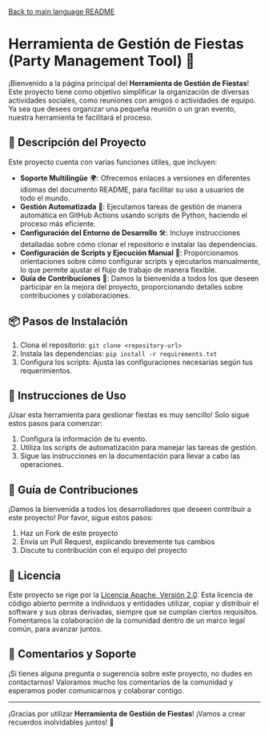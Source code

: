 [Back to main language README](README.md)

# Herramienta de Gestión de Fiestas (Party Management Tool) 🎉

¡Bienvenido a la página principal del **Herramienta de Gestión de Fiestas**! Este proyecto tiene como objetivo simplificar la organización de diversas actividades sociales, como reuniones con amigos o actividades de equipo. Ya sea que desees organizar una pequeña reunión o un gran evento, nuestra herramienta te facilitará el proceso.

## 📃 Descripción del Proyecto

Este proyecto cuenta con varias funciones útiles, que incluyen:

- **Soporte Multilingüe** 🌍: Ofrecemos enlaces a versiones en diferentes idiomas del documento README, para facilitar su uso a usuarios de todo el mundo.
- **Gestión Automatizada** 🤖: Ejecutamos tareas de gestión de manera automática en GitHub Actions usando scripts de Python, haciendo el proceso más eficiente.
- **Configuración del Entorno de Desarrollo** 🛠️: Incluye instrucciones detalladas sobre cómo clonar el repositorio e instalar las dependencias.
- **Configuración de Scripts y Ejecución Manual** 📝: Proporcionamos orientaciones sobre cómo configurar scripts y ejecutarlos manualmente, lo que permite ajustar el flujo de trabajo de manera flexible.
- **Guía de Contribuciones** 🤝: Damos la bienvenida a todos los que deseen participar en la mejora del proyecto, proporcionando detalles sobre contribuciones y colaboraciones.

## 📦 Pasos de Instalación

1. Clona el repositorio: `git clone <repository-url>`
2. Instala las dependencias: `pip install -r requirements.txt`
3. Configura los scripts: Ajusta las configuraciones necesarias según tus requerimientos.

## 🚀 Instrucciones de Uso

¡Usar esta herramienta para gestionar fiestas es muy sencillo! Solo sigue estos pasos para comenzar:

1. Configura la información de tu evento.
2. Utiliza los scripts de automatización para manejar las tareas de gestión.
3. Sigue las instrucciones en la documentación para llevar a cabo las operaciones.

## 🤝 Guía de Contribuciones

¡Damos la bienvenida a todos los desarrolladores que deseen contribuir a este proyecto! Por favor, sigue estos pasos:

1. Haz un Fork de este proyecto
2. Envía un Pull Request, explicando brevemente tus cambios
3. Discute tu contribución con el equipo del proyecto

## 📝 Licencia

Este proyecto se rige por la [Licencia Apache, Versión 2.0](LICENSE). Esta licencia de código abierto permite a individuos y entidades utilizar, copiar y distribuir el software y sus obras derivadas, siempre que se cumplan ciertos requisitos. Fomentamos la colaboración de la comunidad dentro de un marco legal común, para avanzar juntos.

## 💬 Comentarios y Soporte

¡Si tienes alguna pregunta o sugerencia sobre este proyecto, no dudes en contactarnos! Valoramos mucho los comentarios de la comunidad y esperamos poder comunicarnos y colaborar contigo. 

---

¡Gracias por utilizar **Herramienta de Gestión de Fiestas**! ¡Vamos a crear recuerdos inolvidables juntos! 🎊